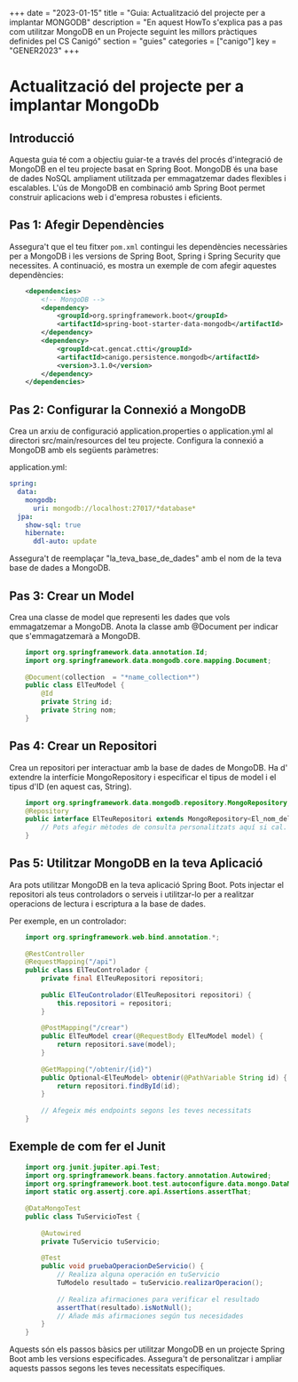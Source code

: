 +++
date = "2023-01-15"
title = "Guia: Actualització del projecte per a implantar MONGODB"
description = "En aquest HowTo s'explica pas a pas com utilitzar MongoDB en un Projecte seguint les millors pràctiques definides pel CS Canigó"
section = "guies"
categories = ["canigo"]
key = "GENER2023"
+++

# Actualització del projecte per a implantar MongoDb

## Introducció

Aquesta guia té com a objectiu guiar-te a través del procés d'integració de MongoDB en el teu projecte basat en Spring Boot. MongoDB és una base de dades NoSQL ampliament utilitzada per emmagatzemar dades flexibles i escalables. L'ús de MongoDB en combinació amb Spring Boot permet construir aplicacions web i d'empresa robustes i eficients.

## Pas 1: Afegir Dependències

Assegura't que el teu fitxer `pom.xml` contingui les dependències necessàries per a MongoDB i les versions de Spring Boot, Spring i Spring Security que necessites. A continuació, es mostra un exemple de com afegir aquestes dependències:

```xml
    <dependencies>
        <!-- MongoDB -->
        <dependency>
            <groupId>org.springframework.boot</groupId>
            <artifactId>spring-boot-starter-data-mongodb</artifactId>
        </dependency>
        <dependency>
            <groupId>cat.gencat.ctti</groupId>
            <artifactId>canigo.persistence.mongodb</artifactId>
            <version>3.1.0</version>
        </dependency>
    </dependencies>
```

## Pas 2: Configurar la Connexió a MongoDB

Crea un arxiu de configuració application.properties o application.yml al directori src/main/resources del teu projecte. Configura la connexió a MongoDB amb els següents paràmetres:

application.yml:
```yml
spring:
  data:
    mongodb:
      uri: mongodb://localhost:27017/*database*
  jpa:
    show-sql: true
    hibernate:
      ddl-auto: update

```

Assegura't de reemplaçar "la_teva_base_de_dades" amb el nom de la teva base de dades a MongoDB.

## Pas 3: Crear un Model
Crea una classe de model que representi les dades que vols emmagatzemar a MongoDB. Anota la classe amb @Document per indicar que s'emmagatzemarà a MongoDB.
```java
    import org.springframework.data.annotation.Id;
    import org.springframework.data.mongodb.core.mapping.Document;
    
    @Document(collection  = "*name_collection*")
    public class ElTeuModel {
        @Id
        private String id;
        private String nom;
    }
```

## Pas 4: Crear un Repositori

Crea un repositori per interactuar amb la base de dades de MongoDB. Ha d' extendre la interfície MongoRepository i especificar el tipus de model i el tipus d'ID (en aquest cas, String).

```java
    import org.springframework.data.mongodb.repository.MongoRepository;
    @Repository
    public interface ElTeuRepositori extends MongoRepository<El_nom_del_teu_Model, long> {
        // Pots afegir mètodes de consulta personalitzats aquí si cal.
    }
```

## Pas 5: Utilitzar MongoDB en la teva Aplicació

Ara pots utilitzar MongoDB en la teva aplicació Spring Boot. Pots injectar el repositori als teus controladors o serveis i utilitzar-lo per a realitzar operacions de lectura i escriptura a la base de dades.

Per exemple, en un controlador:

```java
    import org.springframework.web.bind.annotation.*;
    
    @RestController
    @RequestMapping("/api")
    public class ElTeuControlador {
        private final ElTeuRepositori repositori;
    
        public ElTeuControlador(ElTeuRepositori repositori) {
            this.repositori = repositori;
        }
    
        @PostMapping("/crear")
        public ElTeuModel crear(@RequestBody ElTeuModel model) {
            return repositori.save(model);
        }
    
        @GetMapping("/obtenir/{id}")
        public Optional<ElTeuModel> obtenir(@PathVariable String id) {
            return repositori.findById(id);
        }
        
        // Afegeix més endpoints segons les teves necessitats
    }
```


## Exemple de com fer el Junit

```java
    import org.junit.jupiter.api.Test;
    import org.springframework.beans.factory.annotation.Autowired;
    import org.springframework.boot.test.autoconfigure.data.mongo.DataMongoTest;
    import static org.assertj.core.api.Assertions.assertThat;
    
    @DataMongoTest
    public class TuServicioTest {
    
        @Autowired
        private TuServicio tuServicio;
    
        @Test
        public void pruebaOperacionDeServicio() {
            // Realiza alguna operación en tuServicio
            TuModelo resultado = tuServicio.realizarOperacion();
    
            // Realiza afirmaciones para verificar el resultado
            assertThat(resultado).isNotNull();
            // Añade más afirmaciones según tus necesidades
        }
    }

```


Aquests són els passos bàsics per utilitzar MongoDB en un projecte Spring Boot amb les versions especificades. 
Assegura't de personalitzar i ampliar aquests passos segons les teves necessitats específiques.
